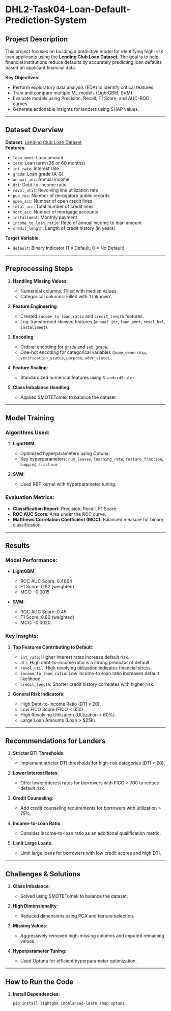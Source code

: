 # DHL2-Task04-Loan-Default-Prediction-System

## Project Description
This project focuses on building a predictive model for identifying high-risk loan applicants using the **Lending Club Loan Dataset**. The goal is to help financial institutions reduce defaults by accurately predicting loan defaults based on applicant financial data.

**Key Objectives**:
- Perform exploratory data analysis (EDA) to identify critical features.
- Train and compare multiple ML models (LightGBM, SVM).
- Evaluate models using Precision, Recall, F1 Score, and AUC-ROC curves.
- Generate actionable insights for lenders using SHAP values.

---

## Dataset Overview
**Dataset**: [Lending Club Loan Dataset](https://www.kaggle.com/wordsforthewise/lending-club)  
**Features**:  
- `loan_amnt`: Loan amount
- `term`: Loan term (36 or 60 months)
- `int_rate`: Interest rate
- `grade`: Loan grade (A-G)
- `annual_inc`: Annual income
- `dti`: Debt-to-income ratio
- `revol_util`: Revolving line utilization rate
- `pub_rec`: Number of derogatory public records
- `open_acc`: Number of open credit lines
- `total_acc`: Total number of credit lines
- `mort_acc`: Number of mortgage accounts
- `installment`: Monthly payment
- `income_to_loan_ratio`: Ratio of annual income to loan amount
- `credit_length`: Length of credit history (in years)

**Target Variable**:  
- `default`: Binary indicator (1 = Default, 0 = No Default)

---

## Preprocessing Steps
1. **Handling Missing Values**:
   - Numerical columns: Filled with median values.
   - Categorical columns: Filled with 'Unknown'.

2. **Feature Engineering**:
   - Created `income_to_loan_ratio` and `credit_length` features.
   - Log-transformed skewed features (`annual_inc`, `loan_amnt`, `revol_bal`, `installment`).

3. **Encoding**:
   - Ordinal encoding for `grade` and `sub_grade`.
   - One-hot encoding for categorical variables (`home_ownership`, `verification_status`, `purpose`, `addr_state`).

4. **Feature Scaling**:
   - Standardized numerical features using `StandardScaler`.

5. **Class Imbalance Handling**:
   - Applied SMOTETomek to balance the dataset.

---

## Model Training
### Algorithms Used:
1. **LightGBM**:
   - Optimized hyperparameters using Optuna.
   - Key hyperparameters: `num_leaves`, `learning_rate`, `feature_fraction`, `bagging_fraction`.

2. **SVM**:
   - Used RBF kernel with hyperparameter tuning.

### Evaluation Metrics:
- **Classification Report**: Precision, Recall, F1 Score.
- **ROC AUC Score**: Area under the ROC curve.
- **Matthews Correlation Coefficient (MCC)**: Balanced measure for binary classification.

---

## Results
### Model Performance:
- **LightGBM**:
  - ROC AUC Score: 0.4664
  - F1 Score: 0.82 (weighted)
  - MCC: -0.0015

- **SVM**:
  - ROC AUC Score: 0.45
  - F1 Score: 0.80 (weighted)
  - MCC: -0.0020

### Key Insights:
1. **Top Features Contributing to Default**:
   - `int_rate`: Higher interest rates increase default risk.
   - `dti`: High debt-to-income ratio is a strong predictor of default.
   - `revol_util`: High revolving utilization indicates financial stress.
   - `income_to_loan_ratio`: Low income-to-loan ratio increases default likelihood.
   - `credit_length`: Shorter credit history correlates with higher risk.

2. **General Risk Indicators**:
   - High Debt-to-Income Ratio (DTI > 20).
   - Low FICO Score (FICO < 650).
   - High Revolving Utilization (Utilization > 60%).
   - Large Loan Amounts (Loan > $25k).

---

## Recommendations for Lenders
1. **Stricter DTI Thresholds**:
   - Implement stricter DTI thresholds for high-risk categories (DTI > 20).

2. **Lower Interest Rates**:
   - Offer lower interest rates for borrowers with FICO > 700 to reduce default risk.

3. **Credit Counseling**:
   - Add credit counseling requirements for borrowers with utilization > 75%.

4. **Income-to-Loan Ratio**:
   - Consider income-to-loan ratio as an additional qualification metric.

5. **Limit Large Loans**:
   - Limit large loans for borrowers with low credit scores and high DTI.

---

## Challenges & Solutions
1. **Class Imbalance**:
   - Solved using SMOTETomek to balance the dataset.

2. **High Dimensionality**:
   - Reduced dimensions using PCA and feature selection.

3. **Missing Values**:
   - Aggressively removed high-missing columns and imputed remaining values.

4. **Hyperparameter Tuning**:
   - Used Optuna for efficient hyperparameter optimization.

---

## How to Run the Code
1. **Install Dependencies**:
   ```bash
   pip install lightgbm imbalanced-learn shap optuna
